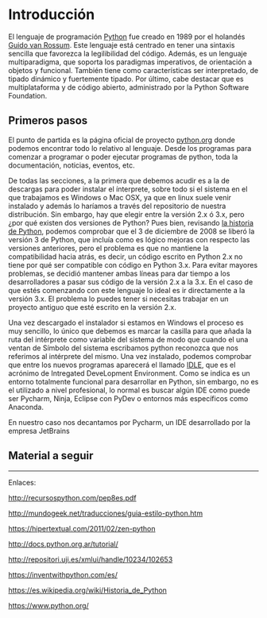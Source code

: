 # Introducción

El lenguaje de programación [Python](https://es.wikipedia.org/wiki/Python) fue creado en 1989 por el holandés [Guido van Rossum](https://es.wikipedia.org/wiki/Guido_van_Rossum). Este lenguaje está centrado en tener una sintaxis sencilla que favorezca la legilibilidad del código. Además, es un lenguaje multiparadigma, que soporta los paradigmas imperativos, de orientación a objetos y funcional. También tiene como características ser interpretado, de tipado dinámico y fuertemente tipado. Por último, cabe destacar que es multiplataforma y de código abierto, administrado por la Python Software Foundation.

## Primeros pasos

El punto de partida es la página oficial de proyecto [python.org](http://www.python.org) donde podemos encontrar todo lo relativo al lenguaje. Desde los programas para comenzar a programar o poder ejecutar programas de python, toda la documentación, noticias, eventos, etc.

De todas las secciones, a la primera que debemos acudir es a la de descargas para poder instalar el ínterprete, sobre todo si el sistema en el que trabajamos es Windows o Mac OSX, ya que en linux suele venir instalado y además lo haríamos a través del repositorio de nuestra distribución. Sin embargo, hay que elegir entre la versión 2.x ó 3.x, pero ¿por qué existen dos versiones de Python? Pues bien, revisando [la historia de Python](https://es.wikipedia.org/wiki/Historia_de_Python), podemos comprobar que el 3 de diciembre de 2008 se liberó la versión 3 de Python, que incluía como es lógico mejoras con respecto las versiones anteriores, pero el problema es que no mantiene la compatibilidad hacia atrás, es decir, un código escrito en Python 2.x no tiene por qué ser compatible con código en Python 3.x. Para evitar mayores problemas, se decidió mantener ambas líneas para dar tiempo a los desarrolladores a pasar sus código de la versión 2.x a la 3.x. En el caso de que estés comenzando con este lenguaje lo ideal es ir directamente a la versión 3.x. El problema lo puedes tener si necesitas trabajar en un proyecto antiguo que esté escrito en la versión 2.x.

Una vez descargado el instalador si estamos en Windows el proceso es muy sencillo, lo único que debemos es marcar la casilla para que añada la ruta del intérprete como variable del sistema de modo que cuando el una ventan de Símbolo del sistema escribamos python reconozca que nos referimos al intérprete del mismo. Una vez instalado, podemos comprobar que entre los nuevos programas aparecerá el llamado [IDLE](https://en.wikipedia.org/wiki/IDLE), que es el acrónimo de Intregated DeveLopment Environment. Como se indica es un entorno totalmente funcional para desarrollar en Python, sin embargo, no es el utilizado a nivel profesional, lo normal es buscar algún IDE como puede ser Pycharm, Ninja, Eclipse con PyDev o entornos más específicos como Anaconda.

En nuestro caso nos decantamos por Pycharm, un IDE desarrollado por la empresa JetBrains



## Material a seguir

---
Enlaces:

http://recursospython.com/pep8es.pdf

http://mundogeek.net/traducciones/guia-estilo-python.htm

https://hipertextual.com/2011/02/zen-python

http://docs.python.org.ar/tutorial/

http://repositori.uji.es/xmlui/handle/10234/102653

https://inventwithpython.com/es/

https://es.wikipedia.org/wiki/Historia_de_Python

https://www.python.org/
